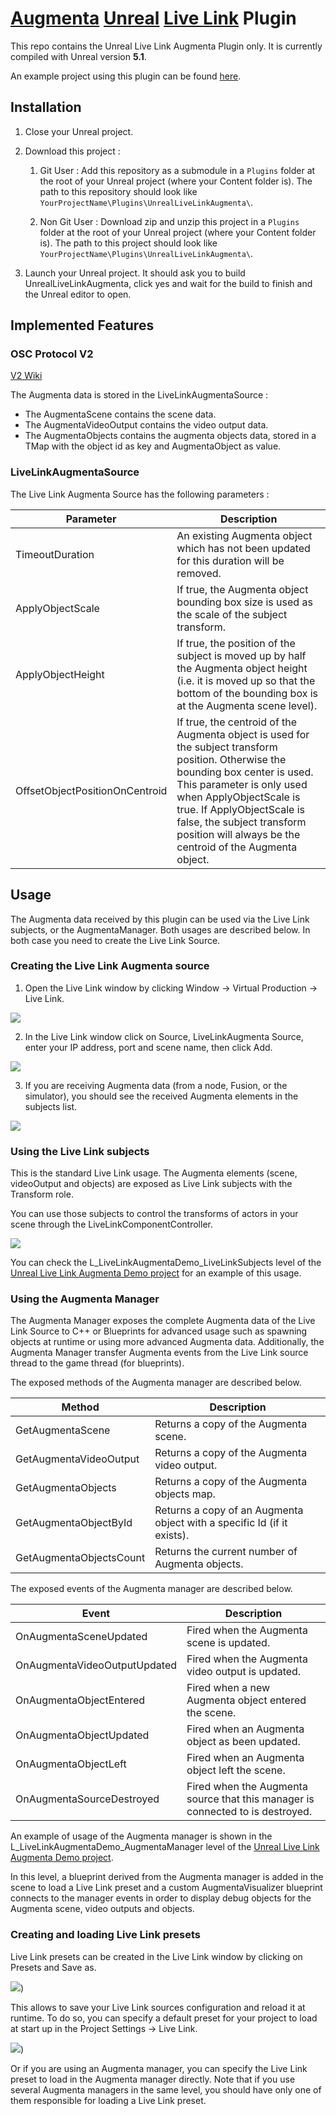 # [Augmenta](https://www.augmenta-tech.com) [Unreal](https://www.unrealengine.com) [Live Link](https://docs.unrealengine.com/5.0/en-US/live-link-in-unreal-engine/) Plugin

This repo contains the Unreal Live Link Augmenta Plugin only. It is currently compiled with Unreal version **5.1**.

An example project using this plugin can be found [here](https://github.com/Augmenta-tech/UnrealLiveLinkAugmenta-Demo).

## Installation

1. Close your Unreal project.

2. Download this project :
    1. Git User : Add this repository as a submodule in a `Plugins` folder at the root of your Unreal project (where your Content folder is). The path to this repository should look like `YourProjectName\Plugins\UnrealLiveLinkAugmenta\`.

    2. Non Git User : Download zip and unzip this project in a `Plugins` folder at the root of your Unreal project (where your Content folder is). The path to this project should look like `YourProjectName\Plugins\UnrealLiveLinkAugmenta\`.

3. Launch your Unreal project. It should ask you to build UnrealLiveLinkAugmenta, click yes and wait for the build to finish and the Unreal editor to open.

## Implemented Features

### OSC Protocol V2
[V2 Wiki](https://github.com/Augmenta-tech/Augmenta/wiki/Data)

The Augmenta data is stored in the LiveLinkAugmentaSource :
- The AugmentaScene contains the scene data.
- The AugmentaVideoOutput contains the video output data.
- The AugmentaObjects contains the augmenta objects data, stored in a TMap with the object id as key and AugmentaObject as value. 

### LiveLinkAugmentaSource

The Live Link Augmenta Source has the following parameters :

| Parameter | Description |
| --- | --- |
| TimeoutDuration | An existing Augmenta object which has not been updated for this duration will be removed. |
| ApplyObjectScale | If true, the Augmenta object bounding box size is used as the scale of the subject transform. |
| ApplyObjectHeight | If true, the position of the subject is moved up by half the Augmenta object height (i.e. it is moved up so that the bottom of the bounding box is at the Augmenta scene level). |
| OffsetObjectPositionOnCentroid | If true, the centroid of the Augmenta object is used for the subject transform position. Otherwise the bounding box center is used. This parameter is only used when ApplyObjectScale is true. If ApplyObjectScale is false, the subject transform position will always be the centroid of the Augmenta object. |

## Usage

The Augmenta data received by this plugin can be used via the Live Link subjects, or the AugmentaManager. Both usages are described below. In both case you need to create the Live Link Source.

### Creating the Live Link Augmenta source

1. Open the Live Link window by clicking Window -> Virtual Production -> Live Link.

![](https://github.com/Augmenta-tech/UnrealLiveLinkAugmenta-Demo/blob/marketplace-demo/Resources/Documentation/Images/LiveLinkSourceCreation_1.jpg)

2. In the Live Link window click on Source, LiveLinkAugmenta Source, enter your IP address, port and scene name, then click Add.

![](https://github.com/Augmenta-tech/UnrealLiveLinkAugmenta-Demo/blob/marketplace-demo/Resources/Documentation/Images/LiveLinkSourceCreation_2.jpg)

3. If you are receiving Augmenta data (from a node, Fusion, or the simulator), you should see the received Augmenta elements in the subjects list.

![](https://github.com/Augmenta-tech/UnrealLiveLinkAugmenta-Demo/blob/marketplace-demo/Resources/Documentation/Images/LiveLinkSourceCreation_3.jpg)


### Using the Live Link subjects

This is the standard Live Link usage. The Augmenta elements (scene, videoOutput and objects) are exposed as Live Link subjects with the Transform role.

You can use those subjects to control the transforms of actors in your scene through the LiveLinkComponentController.

![](https://github.com/Augmenta-tech/UnrealLiveLinkAugmenta-Demo/blob/marketplace-demo/Resources/Documentation/Images/LiveLinkComponentController.jpg)

You can check the L_LiveLinkAugmentaDemo_LiveLinkSubjects level of the [Unreal Live Link Augmenta Demo project](https://github.com/Augmenta-tech/UnrealLiveLinkAugmenta-Demo) for an example of this usage.


### Using the Augmenta Manager

The Augmenta Manager exposes the complete Augmenta data of the Live Link Source to C++ or Blueprints for advanced usage such as spawning objects at runtime or using more advanced Augmenta data. Additionally, the Augmenta Manager transfer Augmenta events from the Live Link source thread to the game thread (for blueprints).

The exposed methods of the Augmenta manager are described below.

| Method | Description |
| --- | --- |
| GetAugmentaScene | Returns a copy of the Augmenta scene. |
| GetAugmentaVideoOutput | Returns a copy of the Augmenta video output. |
| GetAugmentaObjects | Returns a copy of the Augmenta objects map. |
| GetAugmentaObjectById | Returns a copy of an Augmenta object with a specific Id (if it exists). |
| GetAugmentaObjectsCount | Returns the current number of Augmenta objects. |

The exposed events of the Augmenta manager are described below.

| Event | Description |
| --- | --- |
| OnAugmentaSceneUpdated | Fired when the Augmenta scene is updated. |
| OnAugmentaVideoOutputUpdated | Fired when the Augmenta video output is updated. |
| OnAugmentaObjectEntered | Fired when a new Augmenta object entered the scene. |
| OnAugmentaObjectUpdated | Fired when an Augmenta object as been updated. |
| OnAugmentaObjectLeft | Fired when an Augmenta object left the scene. |
| OnAugmentaSourceDestroyed | Fired when the Augmenta source that this manager is connected to is destroyed. |

An example of usage of the Augmenta manager is shown in the L_LiveLinkAugmentaDemo_AugmentaManager level of the [Unreal Live Link Augmenta Demo project](https://github.com/Augmenta-tech/UnrealLiveLinkAugmenta-Demo).

In this level, a blueprint derived from the Augmenta manager is added in the scene to load a Live Link preset and a custom AugmentaVisualizer blueprint connects to the manager events in order to display debug objects for the Augmenta scene, video outputs and objects.

### Creating and loading Live Link presets

Live Link presets can be created in the Live Link window by clicking on Presets and Save as. 

![](https://github.com/Augmenta-tech/UnrealLiveLinkAugmenta-Demo/blob/marketplace-demo/Resources/Documentation/Images/LiveLinkPresetCreation.jpg))

This allows to save your Live Link sources configuration and reload it at runtime. To do so, you can specify a default preset for your project to load at start up in the Project Settings -> Live Link.

![](https://github.com/Augmenta-tech/UnrealLiveLinkAugmenta-Demo/blob/marketplace-demo/Resources/Documentation/Images/LiveLinkProjectSettings.jpg))

Or if you are using an Augmenta manager, you can specify the Live Link preset to load in the Augmenta manager directly. Note that if you use several Augmenta managers in the same level, you should have only one of them responsible for loading a Live Link preset. 


